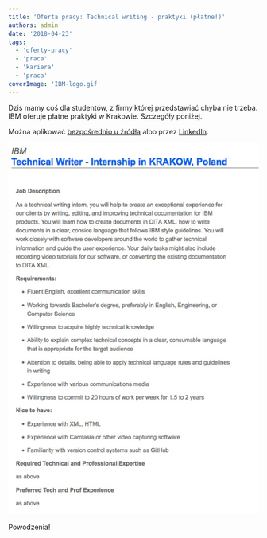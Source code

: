 ```yaml
---
title: 'Oferta pracy: Technical writing - praktyki (płatne!)'
authors: admin
date: '2018-04-23'
tags:
  - 'oferty-pracy'
  - 'praca'
  - 'kariera'
  - 'praca'
coverImage: 'IBM-logo.gif'
---
```


Dziś mamy coś dla studentów, z firmy której przedstawiać chyba nie trzeba. IBM
oferuje płatne praktyki w Krakowie. Szczegóły poniżej.

<!--truncate-->

Można aplikować
[bezpośrednio u źródła](https://ibm.jobs/krakow-pol/technical-writer-internship/bd39831a28f544ff909ee505a3e62334/job/)
albo przez
[LinkedIn](https://www.linkedin.com/jobs/view/technical-writer-internship-at-ibm-622499595/).

![](images/IBMPraktyki.jpeg)

Powodzenia!
